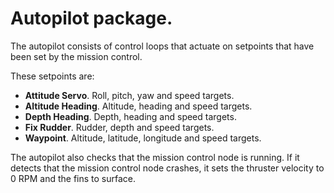 # Autopilot package.
The autopilot consists of control loops that actuate on setpoints that have been set by the mission control.

These setpoints are:
- **Attitude Servo**. Roll, pitch, yaw and speed targets.
- **Altitude Heading**. Altitude, heading and speed targets.
- **Depth Heading**. Depth, heading and speed targets.
- **Fix Rudder**. Rudder, depth and speed targets.
- **Waypoint**. Altitude, latitude, longitude and speed targets.


The autopilot also checks that the mission control node is running. If it detects that the mission control node crashes, it sets the thruster velocity to 0 RPM and the fins to surface.
